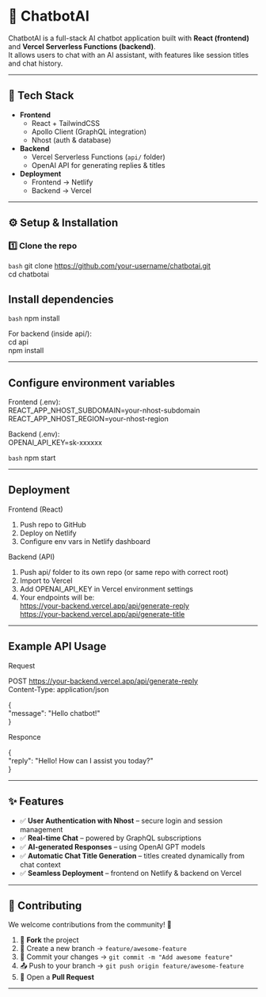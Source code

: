 # 🤖 ChatbotAI

ChatbotAI is a full-stack AI chatbot application built with **React (frontend)** and **Vercel Serverless Functions (backend)**.  
It allows users to chat with an AI assistant, with features like session titles and chat history.

---

## 🚀 Tech Stack

- **Frontend**
  - React + TailwindCSS
  - Apollo Client (GraphQL integration)
  - Nhost (auth & database)
- **Backend**
  - Vercel Serverless Functions (`api/` folder)
  - OpenAI API for generating replies & titles
- **Deployment**
  - Frontend → Netlify
  - Backend → Vercel

---


## ⚙️ Setup & Installation

### 1️⃣ Clone the repo
```bash```
git clone https://github.com/your-username/chatbotai.git  
cd chatbotai


## Install dependencies
```bash```
npm install

For backend (inside api/):  
cd api  
npm install


---

## Configure environment variables
Frontend (.env):  
REACT_APP_NHOST_SUBDOMAIN=your-nhost-subdomain  
REACT_APP_NHOST_REGION=your-nhost-region  

Backend (.env):  
OPENAI_API_KEY=sk-xxxxxx

```bash```
npm start

---

## Deployment
Frontend (React)  
  1. Push repo to GitHub  
  2. Deploy on Netlify  
  3. Configure env vars in Netlify dashboard  

Backend (API)  
  1. Push api/ folder to its own repo (or same repo with correct root)  
  2. Import to Vercel  
  3. Add OPENAI_API_KEY in Vercel environment settings  
  4. Your endpoints will be:    
      https://your-backend.vercel.app/api/generate-reply  
      https://your-backend.vercel.app/api/generate-title

---

## Example API Usage

Request  

POST https://your-backend.vercel.app/api/generate-reply  
Content-Type: application/json  

{  
  "message": "Hello chatbot!"  
}  

Responce  

{  
  "reply": "Hello! How can I assist you today?"  
}

--- 

## ✨ Features

- ✅ **User Authentication with Nhost** – secure login and session management  
- ✅ **Real-time Chat** – powered by GraphQL subscriptions  
- ✅ **AI-generated Responses** – using OpenAI GPT models  
- ✅ **Automatic Chat Title Generation** – titles created dynamically from chat context  
- ✅ **Seamless Deployment** – frontend on Netlify & backend on Vercel  

---

## 🤝 Contributing

We welcome contributions from the community! 🚀  

1. 🍴 **Fork** the project  
2. 🌱 Create a new branch → `feature/awesome-feature`  
3. 💾 Commit your changes → `git commit -m "Add awesome feature"`  
4. 📤 Push to your branch → `git push origin feature/awesome-feature`  
5. 🔀 Open a **Pull Request**  

---

     
